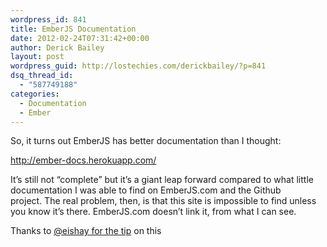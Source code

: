 ```yaml
---
wordpress_id: 841
title: EmberJS Documentation
date: 2012-02-24T07:31:42+00:00
author: Derick Bailey
layout: post
wordpress_guid: http://lostechies.com/derickbailey/?p=841
dsq_thread_id:
  - "587749188"
categories:
  - Documentation
  - Ember
---
```

So, it turns out EmberJS has better documentation than I thought:

<http://ember-docs.herokuapp.com/>

It&#8217;s still not &#8220;complete&#8221; but it&#8217;s a giant leap forward compared to what little documentation I was able to find on EmberJS.com and the Github project. The real problem, then, is that this site is impossible to find unless you know it&#8217;s there. EmberJS.com doesn&#8217;t link it, from what I can see.

Thanks to [@eishay for the tip](https://twitter.com/#!/eishay/status/172042068259123201) on this
